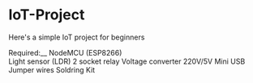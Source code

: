 # IoT-Project
Here's a simple IoT project for beginners

Required:__
NodeMCU (ESP8266)<br />
Light sensor (LDR)
2 socket relay
Voltage converter 220V/5V
Mini USB
Jumper wires
Soldring Kit
